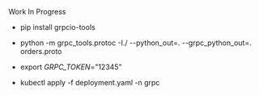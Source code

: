 Work In Progress

- pip install grpcio-tools
- python -m grpc_tools.protoc -I./ --python_out=. --grpc_python_out=. orders.proto

- export _GRPC_TOKEN_="12345"
- kubectl apply -f deployment.yaml -n grpc
